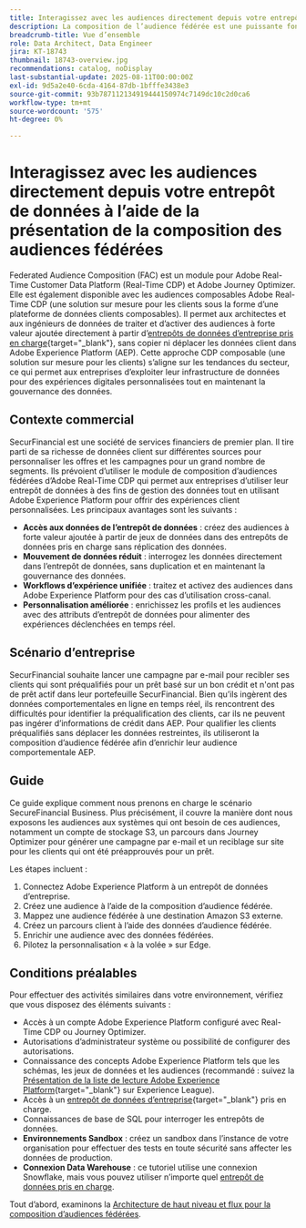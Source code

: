 ```yaml
---
title: Interagissez avec les audiences directement depuis votre entrepôt de données à l’aide de la présentation de la composition des audiences fédérées
description: La composition de l’audience fédérée est une puissante fonctionnalité qui permet aux architectes et aux ingénieurs de données de traiter et d’activer des audiences à forte valeur ajoutée directement à partir des entrepôts de données pris en charge.
breadcrumb-title: Vue d’ensemble
role: Data Architect, Data Engineer
jira: KT-18743
thumbnail: 18743-overview.jpg
recommendations: catalog, noDisplay
last-substantial-update: 2025-08-11T00:00:00Z
exl-id: 9d5a2e40-6cda-4164-87db-1bfffe3438e3
source-git-commit: 93b787112134919444150974c7149dc10c2d0ca6
workflow-type: tm+mt
source-wordcount: '575'
ht-degree: 0%

---
```


# Interagissez avec les audiences directement depuis votre entrepôt de données à l’aide de la présentation de la composition des audiences fédérées

Federated Audience Composition (FAC) est un module pour Adobe Real-Time Customer Data Platform (Real-Time CDP) et Adobe Journey Optimizer. Elle est également disponible avec les audiences composables Adobe Real-Time CDP (une solution sur mesure pour les clients sous la forme d’une plateforme de données clients composables). Il permet aux architectes et aux ingénieurs de données de traiter et d’activer des audiences à forte valeur ajoutée directement à partir d’[entrepôts de données d’entreprise pris en charge](https://experienceleague.adobe.com/fr/docs/federated-audience-composition/using/start/access-prerequisites){target="_blank"}, sans copier ni déplacer les données client dans Adobe Experience Platform (AEP). Cette approche CDP composable (une solution sur mesure pour les clients) s’aligne sur les tendances du secteur, ce qui permet aux entreprises d’exploiter leur infrastructure de données pour des expériences digitales personnalisées tout en maintenant la gouvernance des données.

## Contexte commercial

SecurFinancial est une société de services financiers de premier plan. Il tire parti de sa richesse de données client sur différentes sources pour personnaliser les offres et les campagnes pour un grand nombre de segments. Ils prévoient d’utiliser le module de composition d’audiences fédérées d’Adobe Real-Time CDP qui permet aux entreprises d’utiliser leur entrepôt de données à des fins de gestion des données tout en utilisant Adobe Experience Platform pour offrir des expériences client personnalisées. Les principaux avantages sont les suivants :

- **Accès aux données de l’entrepôt de données** : créez des audiences à forte valeur ajoutée à partir de jeux de données dans des entrepôts de données pris en charge sans réplication des données.
- **Mouvement de données réduit** : interrogez les données directement dans l’entrepôt de données, sans duplication et en maintenant la gouvernance des données.
- **Workflows d’expérience unifiée** : traitez et activez des audiences dans Adobe Experience Platform pour des cas d’utilisation cross-canal.
- **Personnalisation améliorée** : enrichissez les profils et les audiences avec des attributs d’entrepôt de données pour alimenter des expériences déclenchées en temps réel.

## Scénario d’entreprise

SecurFinancial souhaite lancer une campagne par e-mail pour recibler ses clients qui sont préqualifiés pour un prêt basé sur un bon crédit et n&#39;ont pas de prêt actif dans leur portefeuille SecurFinancial. Bien qu’ils ingèrent des données comportementales en ligne en temps réel, ils rencontrent des difficultés pour identifier la préqualification des clients, car ils ne peuvent pas ingérer d’informations de crédit dans AEP. Pour qualifier les clients préqualifiés sans déplacer les données restreintes, ils utiliseront la composition d’audience fédérée afin d’enrichir leur audience comportementale AEP.

## Guide

Ce guide explique comment nous prenons en charge le scénario SecureFinancial Business. Plus précisément, il couvre la manière dont nous exposons les audiences aux systèmes qui ont besoin de ces audiences, notamment un compte de stockage S3, un parcours dans Journey Optimizer pour générer une campagne par e-mail et un reciblage sur site pour les clients qui ont été préapprouvés pour un prêt.

Les étapes incluent :

1. Connectez Adobe Experience Platform à un entrepôt de données d’entreprise.
2. Créez une audience à l’aide de la composition d’audience fédérée.
3. Mappez une audience fédérée à une destination Amazon S3 externe.
4. Créez un parcours client à l’aide des données d’audience fédérée.
5. Enrichir une audience avec des données fédérées.
6. Pilotez la personnalisation « à la volée » sur Edge.

## Conditions préalables

Pour effectuer des activités similaires dans votre environnement, vérifiez que vous disposez des éléments suivants :

- Accès à un compte Adobe Experience Platform configuré avec Real-Time CDP ou Journey Optimizer.
- Autorisations d’administrateur système ou possibilité de configurer des autorisations.
- Connaissance des concepts Adobe Experience Platform tels que les schémas, les jeux de données et les audiences (recommandé : suivez la [Présentation de la liste de lecture Adobe Experience Platform](https://experienceleague.adobe.com/fr/playlists/experience-platform-introduction?lang=en){target="_blank"} sur Experience League).
- Accès à un [entrepôt de données d’entreprise](https://experienceleague.adobe.com/fr/docs/federated-audience-composition/using/start/access-prerequisites){target="_blank"} pris en charge.
- Connaissances de base de SQL pour interroger les entrepôts de données.
- **Environnements Sandbox** : créez un sandbox dans l’instance de votre organisation pour effectuer des tests en toute sécurité sans affecter les données de production.
- **Connexion Data Warehouse** : ce tutoriel utilise une connexion Snowflake, mais vous pouvez utiliser n’importe quel [entrepôt de données pris en charge](https://experienceleague.adobe.com/fr/docs/federated-audience-composition/using/start/access-prerequisites).

Tout d’abord, examinons la [Architecture de haut niveau et flux pour la composition d’audiences fédérées](fac-architecture-and-flow.md).
